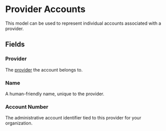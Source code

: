 # Provider Accounts

This model can be used to represent individual accounts associated with a provider.

## Fields

### Provider

The [provider](./provider.md) the account belongs to.

### Name

A human-friendly name, unique to the provider.

### Account Number

The administrative account identifier tied to this provider for your organization.
